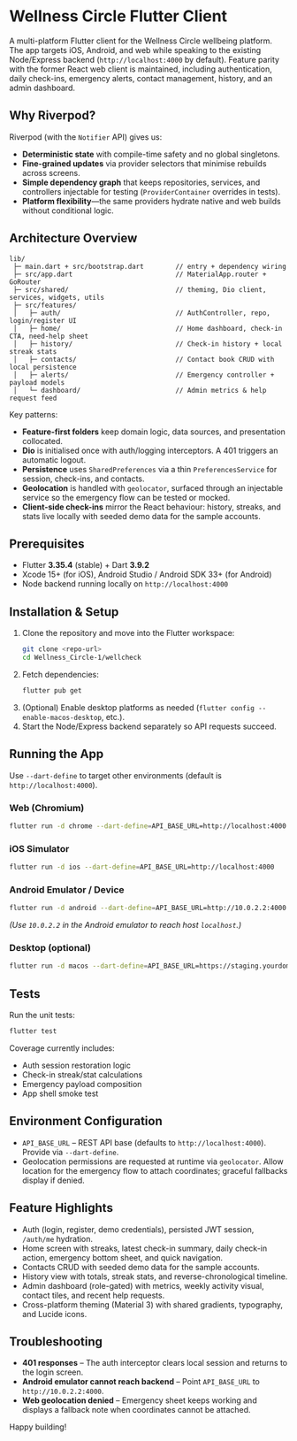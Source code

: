 # Wellness Circle Flutter Client

A multi-platform Flutter client for the Wellness Circle wellbeing platform. The app targets iOS, Android, and web while speaking to the existing Node/Express backend (`http://localhost:4000` by default). Feature parity with the former React web client is maintained, including authentication, daily check-ins, emergency alerts, contact management, history, and an admin dashboard.

## Why Riverpod?
Riverpod (with the `Notifier` API) gives us:
- **Deterministic state** with compile-time safety and no global singletons.
- **Fine-grained updates** via provider selectors that minimise rebuilds across screens.
- **Simple dependency graph** that keeps repositories, services, and controllers injectable for testing (`ProviderContainer` overrides in tests).
- **Platform flexibility**—the same providers hydrate native and web builds without conditional logic.

## Architecture Overview
```
lib/
 ├─ main.dart + src/bootstrap.dart        // entry + dependency wiring
 ├─ src/app.dart                          // MaterialApp.router + GoRouter
 ├─ src/shared/                           // theming, Dio client, services, widgets, utils
 ├─ src/features/
 │   ├─ auth/                             // AuthController, repo, login/register UI
 │   ├─ home/                             // Home dashboard, check-in CTA, need-help sheet
 │   ├─ history/                          // Check-in history + local streak stats
 │   ├─ contacts/                         // Contact book CRUD with local persistence
 │   ├─ alerts/                           // Emergency controller + payload models
 │   └─ dashboard/                        // Admin metrics & help request feed
```
Key patterns:
- **Feature-first folders** keep domain logic, data sources, and presentation collocated.
- **Dio** is initialised once with auth/logging interceptors. A 401 triggers an automatic logout.
- **Persistence** uses `SharedPreferences` via a thin `PreferencesService` for session, check-ins, and contacts.
- **Geolocation** is handled with `geolocator`, surfaced through an injectable service so the emergency flow can be tested or mocked.
- **Client-side check-ins** mirror the React behaviour: history, streaks, and stats live locally with seeded demo data for the sample accounts.

## Prerequisites
- Flutter **3.35.4** (stable) + Dart **3.9.2**
- Xcode 15+ (for iOS), Android Studio / Android SDK 33+ (for Android)
- Node backend running locally on `http://localhost:4000`

## Installation & Setup
1. Clone the repository and move into the Flutter workspace:
   ```bash
   git clone <repo-url>
   cd Wellness_Circle-1/wellcheck
   ```
2. Fetch dependencies:
   ```bash
   flutter pub get
   ```
3. (Optional) Enable desktop platforms as needed (`flutter config --enable-macos-desktop`, etc.).
4. Start the Node/Express backend separately so API requests succeed.

## Running the App
Use `--dart-define` to target other environments (default is `http://localhost:4000`).

### Web (Chromium)
```bash
flutter run -d chrome --dart-define=API_BASE_URL=http://localhost:4000
```

### iOS Simulator
```bash
flutter run -d ios --dart-define=API_BASE_URL=http://localhost:4000
```

### Android Emulator / Device
```bash
flutter run -d android --dart-define=API_BASE_URL=http://10.0.2.2:4000
```
*(Use `10.0.2.2` in the Android emulator to reach host `localhost`.)*

### Desktop (optional)
```bash
flutter run -d macos --dart-define=API_BASE_URL=https://staging.yourdomain.com
```

## Tests
Run the unit tests:
```bash
flutter test
```
Coverage currently includes:
- Auth session restoration logic
- Check-in streak/stat calculations
- Emergency payload composition
- App shell smoke test

## Environment Configuration
- `API_BASE_URL` – REST API base (defaults to `http://localhost:4000`). Provide via `--dart-define`.
- Geolocation permissions are requested at runtime via `geolocator`. Allow location for the emergency flow to attach coordinates; graceful fallbacks display if denied.

## Feature Highlights
- Auth (login, register, demo credentials), persisted JWT session, `/auth/me` hydration.
- Home screen with streaks, latest check-in summary, daily check-in action, emergency bottom sheet, and quick navigation.
- Contacts CRUD with seeded demo data for the sample accounts.
- History view with totals, streak stats, and reverse-chronological timeline.
- Admin dashboard (role-gated) with metrics, weekly activity visual, contact tiles, and recent help requests.
- Cross-platform theming (Material 3) with shared gradients, typography, and Lucide icons.

## Troubleshooting
- **401 responses** – The auth interceptor clears local session and returns to the login screen.
- **Android emulator cannot reach backend** – Point `API_BASE_URL` to `http://10.0.2.2:4000`.
- **Web geolocation denied** – Emergency sheet keeps working and displays a fallback note when coordinates cannot be attached.

Happy building!
